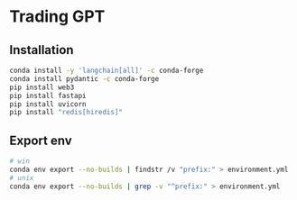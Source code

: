 # Trading GPT

## Installation
```bash
conda install -y 'langchain[all]' -c conda-forge
conda install pydantic -c conda-forge
pip install web3
pip install fastapi
pip install uvicorn
pip install "redis[hiredis]"
```

## Export env
```bash
# win
conda env export --no-builds | findstr /v "prefix:" > environment.yml
# unix
conda env export --no-builds | grep -v "^prefix:" > environment.yml
```